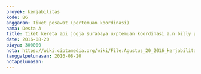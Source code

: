 ```yaml
---
proyek: kerjabilitas
kode: B6
anggaran: Tiket pesawat (pertemuan koordinasi)
nama: Desta A
title: tiket kereta api jogja surabaya u/ptemuan koordinasi a.n billy p
date: 2016-08-20
biaya: 300000
nota: https://wiki.ciptamedia.org/wiki/File:Agustus_20_2016_kerjabilitas_B6_tiket_kembali_ke_surabaya_billy.jpg
tanggalpelunasan: 2016-08-20
notapelunasan:
---
```

